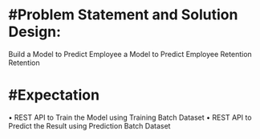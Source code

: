 #Problem Statement and Solution Design:
============
Build a Model to Predict Employee a Model to Predict Employee Retention Retention

#Expectation
============
• REST API to Train the Model using Training Batch Dataset
• REST API to Predict the Result using Prediction Batch Dataset
